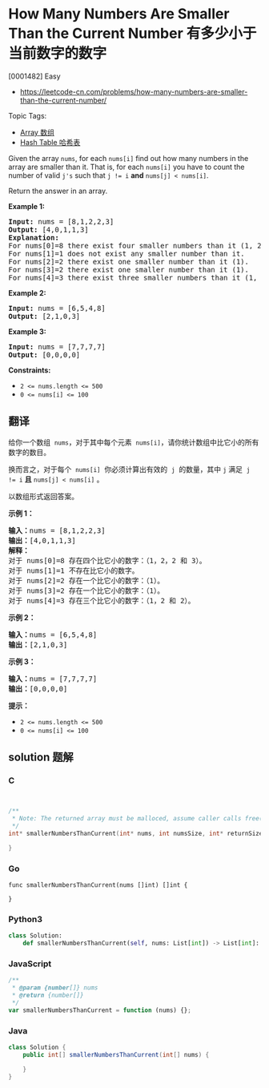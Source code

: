 # How Many Numbers Are Smaller Than the Current Number 有多少小于当前数字的数字

[0001482] Easy

- https://leetcode-cn.com/problems/how-many-numbers-are-smaller-than-the-current-number/

Topic Tags:

- [Array 数组](https://leetcode-cn.com/tag/array/)
- [Hash Table 哈希表](https://leetcode-cn.com/tag/hash-table/)

Given the array `nums`, for each `nums[i]` find out how many numbers in the array are smaller than it. That is, for each `nums[i]` you have to count the number of valid `j's` such that `j != i` **and** `nums[j] < nums[i]`.

Return the answer in an array.

**Example 1:**

<pre><strong>Input:</strong> nums = [8,1,2,2,3]
<strong>Output:</strong> [4,0,1,1,3]
<strong>Explanation:</strong> 
For nums[0]=8 there exist four smaller numbers than it (1, 2, 2 and 3). 
For nums[1]=1 does not exist any smaller number than it.
For nums[2]=2 there exist one smaller number than it (1). 
For nums[3]=2 there exist one smaller number than it (1). 
For nums[4]=3 there exist three smaller numbers than it (1, 2 and 2).
</pre>

**Example 2:**

<pre><strong>Input:</strong> nums = [6,5,4,8]
<strong>Output:</strong> [2,1,0,3]
</pre>

**Example 3:**

<pre><strong>Input:</strong> nums = [7,7,7,7]
<strong>Output:</strong> [0,0,0,0]
</pre>

**Constraints:**

- `2 <= nums.length <= 500`
- `0 <= nums[i] <= 100`

## 翻译

给你一个数组  `nums`，对于其中每个元素  `nums[i]`，请你统计数组中比它小的所有数字的数目。

换而言之，对于每个  `nums[i]`  你必须计算出有效的  `j`  的数量，其中 `j` 满足  `j != i` **且** `nums[j] < nums[i]` 。

以数组形式返回答案。

**示例 1：**

<pre><strong>输入：</strong>nums = [8,1,2,2,3]
<strong>输出：</strong>[4,0,1,1,3]
<strong>解释：</strong> 
对于 nums[0]=8 存在四个比它小的数字：（1，2，2 和 3）。 
对于 nums[1]=1 不存在比它小的数字。
对于 nums[2]=2 存在一个比它小的数字：（1）。 
对于 nums[3]=2 存在一个比它小的数字：（1）。 
对于 nums[4]=3 存在三个比它小的数字：（1，2 和 2）。
</pre>

**示例 2：**

<pre><strong>输入：</strong>nums = [6,5,4,8]
<strong>输出：</strong>[2,1,0,3]
</pre>

**示例 3：**

<pre><strong>输入：</strong>nums = [7,7,7,7]
<strong>输出：</strong>[0,0,0,0]
</pre>

**提示：**

- `2 <= nums.length <= 500`
- `0 <= nums[i] <= 100`

## solution 题解

### C

```c


/**
 * Note: The returned array must be malloced, assume caller calls free().
 */
int* smallerNumbersThanCurrent(int* nums, int numsSize, int* returnSize){

}
```

### Go

```golang
func smallerNumbersThanCurrent(nums []int) []int {

}
```

### Python3

```python
class Solution:
    def smallerNumbersThanCurrent(self, nums: List[int]) -> List[int]:
```

### JavaScript

```javascript
/**
 * @param {number[]} nums
 * @return {number[]}
 */
var smallerNumbersThanCurrent = function (nums) {};
```

### Java

```java
class Solution {
    public int[] smallerNumbersThanCurrent(int[] nums) {

    }
}
```
